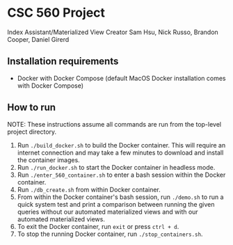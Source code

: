 
# CSC 560 Project
Index Assistant/Materialized View Creator
Sam Hsu, Nick Russo, Brandon Cooper, Daniel Girerd

## Installation requirements
* Docker with Docker Compose (default MacOS Docker installation comes with Docker Compose)

## How to run

NOTE: These instructions assume all commands are run from the top-level project directory.

1. Run `./build_docker.sh` to build the Docker container. This will require an internet connection and may take a few minutes to download and install the container images.
2. Run `./run_docker.sh` to start the Docker container in headless mode.
3. Run `./enter_560_container.sh` to enter a bash session within the Docker container.
4. Run `./db_create.sh` from within Docker container.
5. From within the Docker container's bash session, run `./demo.sh` to run a quick system test and print a comparison between running the given queries without our automated materialized views and with our automated materialized views.
6. To exit the Docker container, run `exit` or press `ctrl + d`.
7. To stop the running Docker container, run `./stop_containers.sh`.
